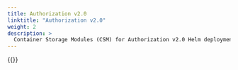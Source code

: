 ```yaml
---
title: Authorization v2.0
linktitle: "Authorization v2.0" 
weight: 2
description: >
  Container Storage Modules (CSM) for Authorization v2.0 Helm deployment
---
```


{{<include file="content/docs/getting-started/installation/helm/modules/authorizationv2-0.md" hideIds="1,3">}}
